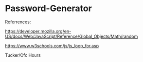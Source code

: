 # Password-Generator

Referrences:

https://developer.mozilla.org/en-US/docs/Web/JavaScript/Reference/Global_Objects/Math/random

https://www.w3schools.com/js/js_loop_for.asp

Tucker/Ofc Hours
